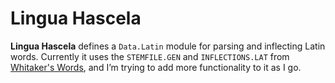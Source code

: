 # Lingua Hascela

**Lingua Hascela** defines a `Data.Latin` module for parsing and inflecting
Latin words. Currently it uses the `STEMFILE.GEN` and `INFLECTIONS.LAT` from
[Whitaker's Words][0], and I’m trying to add more functionality to it as I go.

[0]: https://en.wikipedia.org/wiki/William_Whitaker's_Words
